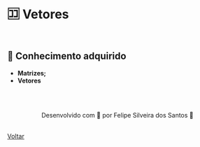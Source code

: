 <h1>🈁 Vetores</h1>

<br>

<h2> 🧠 Conhecimento adquirido </h2>

- **Matrizes;**
- **Vetores**

<br><br>

<p align="center"> Desenvolvido com 💜 por Felipe Silveira dos Santos 👋 <p>
<br>
<a href="./README.md">Voltar</a>